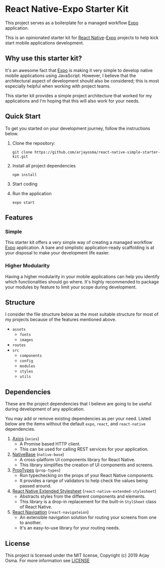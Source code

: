 # React Native-Expo Starter Kit

This project serves as a boilerplate for a managed workflow [Expo](https://expo.io) application.

This is an opinionated starter kit for [React Native](https://facebook.github.io/react-native/)-[Expo](https://expo.io) projects to help kick start mobile applications development.

## Why use this starter kit?

It's an awesome fact that [Expo](https://expo.io) is making it very simple to develop native mobile applications using JavaScript. However, I believe that the architectural aspect of development should also be considered; this is most especially helpful when working with project teams.

This starter kit provides a simple project architecture that worked for my applications and I'm hoping that this will also work for your needs.

## Quick Start

To get you started on your development journey, follow the instructions below.

1. Clone the repository:

   `git clone https://github.com/arjayosma/react-native-simple-starter-kit.git`

2. Install all project dependencies

   `npm install`

3. Start coding
4. Run the application

   `expo start`

## Features

### Simple

This starter kit offers a very simple way of creating a managed workflow [Expo](https://expo.io) application. A bare and simplistic application-ready scaffolding is at your disposal to make your development life easier.

### Higher Modularity

Having a higher modularity in your mobile applications can help you identify which functionalities should go where. It's highly recommended to package your modules by feature to limit your scope during development.

## Structure

I consider the file structure below as the most suitable structure for most of my projects because of the features mentioned above.

- `assets`
  - `fonts`
  - `images`
- `routes`
- `src`
  - `components`
  - `config`
  - `modules`
  - `styles`
  - `utils`

## Dependencies

These are the project dependencies that I believe are going to be useful during development of any application.

You may add or remove existing dependencies as per your need. Listed below are the items without the default `expo`, `react`, and `react-native` dependencies.

1. [Axios](https://www.npmjs.com/package/axios) (`axios`)
   - A Promise based HTTP client.
   - This can be used for calling REST services for your application.
2. [NativeBase](https://nativebase.io/) (`native-base`)
   - A cross-platform UI components library for React Native.
   - This library simplifies the creation of UI components and screens.
3. [PropTypes](https://reactjs.org/docs/typechecking-with-proptypes.html) (`prop-types`)
   - Run typechecking on the props of your React Native components.
   - It provides a range of validators to help check the values being passed around.
4. [React Native Extended Stylesheet](https://github.com/vitalets/react-native-extended-stylesheet) (`react-native-extended-stylesheet`)
   - Abstracts styles from the different components and elements.
   - This library is a drop-in replacement for the built-in `StylSheet` class of React Native.
5. [React Navigation](https://reactnavigation.org/) (`react-navigateion`)
   - An extensible navigation solution for routing your screens from one to another.
   - It's an easy-to-use library for your routing needs.

## License

This project is licensed under the MIT license, Copyright (c) 2019 Arjay Osma. For more information see [LICENSE](https://github.com/arjayosma/react-native-simple-starter-kit/blob/master/LICENSE)